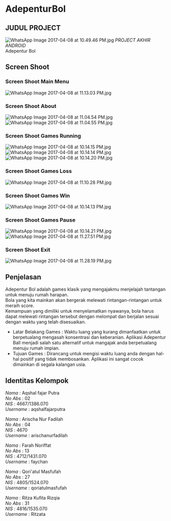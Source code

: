 # AdepenturBol
## JUDUL PROJECT <br>
![WhatsApp Image 2017-04-08 at 10.49.46 PM.jpg](https://s22.postimg.org/fszwdif1d/Whats_App_Image_2017-04-08_at_10.49.46_PM.jpg)
*PROJECT AKHIR ANDROID* <br>
Adepentur Bol <br>

## Screen Shoot <br>
### Screen Shoot Main Menu <br>
![WhatsApp Image 2017-04-08 at 11.13.03 PM.jpg](https://s10.postimg.org/ujn3g4ze1/Whats_App_Image_2017-04-08_at_11.13.03_PM.jpg)<br>

### Screen Shoot About <br>
![WhatsApp Image 2017-04-08 at 11.04.54 PM.jpg](https://s22.postimg.org/4bp8opv4x/Whats_App_Image_2017-04-08_at_11.04.54_PM.jpg)<br>
![WhatsApp Image 2017-04-08 at 11.04.55 PM.jpg](https://s18.postimg.org/494rwkzxl/Whats_App_Image_2017-04-08_at_11.04.55_PM.jpg)<br>

### Screen Shoot Games Running <br>
![WhatsApp Image 2017-04-08 at 10.14.15 PM.jpg](https://s24.postimg.org/i8xj9v4lh/Whats_App_Image_2017-04-08_at_10.14.15_PM.jpg)<br>
![WhatsApp Image 2017-04-08 at 10.14.14 PM.jpg](https://s29.postimg.org/qtzx07jo7/Whats_App_Image_2017-04-08_at_10.14.14_PM.jpg)<br>
![WhatsApp Image 2017-04-08 at 10.14.20 PM.jpg](https://s1.postimg.org/ealbq40sv/Whats_App_Image_2017-04-08_at_10.14.20_PM.jpg)<br>

### Screen Shoot Games Loss <br>
![WhatsApp Image 2017-04-08 at 11.10.28 PM.jpg](https://s16.postimg.org/w4qf8atkl/Whats_App_Image_2017-04-08_at_11.10.28_PM.jpg)<br>

### Screen Shoot Games Win <br>
![WhatsApp Image 2017-04-08 at 10.14.13 PM.jpg](https://s8.postimg.org/c1vu22ck5/Whats_App_Image_2017-04-08_at_10.14.13_PM.jpg)<br>

### Screen Shoot Games Pause <br>
![WhatsApp Image 2017-04-08 at 10.14.21 PM.jpg](https://s9.postimg.org/lq8ty1jrz/Whats_App_Image_2017-04-08_at_10.14.21_PM.jpg)<br>
![WhatsApp Image 2017-04-08 at 11.27.51 PM.jpg](https://s9.postimg.org/n6tfwr4sv/Whats_App_Image_2017-04-08_at_11.27.51_PM.jpg)<br>

### Screen Shoot Exit <br>
![WhatsApp Image 2017-04-08 at 11.28.19 PM.jpg](https://s8.postimg.org/9ho5x5c6t/Whats_App_Image_2017-04-08_at_11.28.19_PM.jpg)<br>

## Penjelasan <br>
Adepentur Bol adalah games klasik yang mengajakmu menjelajah tantangan untuk menuju rumah harapan.<br>
Bola yang kita mainkan akan bergerak melewati rintangan-rintangan untuk meraih score.<br> Kemampuan yang dimiliki untuk menyelamatkan nyawanya, bola harus dapat melewati rintangan tersebut dengan melompat dan berjalan sesuai dengan waktu yang telah disesuaikan. <br>
- Latar Belakang Games : Waktu luang yang kurang dimanfaatkan untuk berpetualang mengasah konsentrasi dan keberanian. Aplikasi Adepentur Ball menjadi salah satu alternatif untuk mangajak anda berpetualang menuju rumah impian.<br>
- Tujuan Games : Dirancang untuk mengisi waktu luang anda dengan hal-hal positif yang tidak membosankan. Aplikasi ini sangat cocok dimainkan di segala kalangan usia.<br>

## Identitas Kelompok <br>
 *Nama*          : Aqshal fajar Putra <br>
 *No Abs*        : 02 <br>
 *NIS*           : 4667/1386.070 <br>
 *Username*      : aqshalfajarputra <br>
 
 *Nama*          : Arischa Nur Fadilah <br>
 *No Abs*        : 04 <br>
 *NIS*           : 4670 <br>
 *Username*      : arischanurfadilah <br>
 
 *Nama*          : Farah Noriffat <br>
 *No Abs*        : 13 <br>
 *NIS*           : 4712/1431.070 <br>
 *Username*      : faychan <br>
 
 *Nama*          : Qori'atul Masfufah <br>
 *No Abs*        : 27 <br>
 *NIS*           : 4805/1524.070 <br>
 *Username*      : qoriatulmasfufah <br>
 
 *Nama*          : Ritza Kufita Rizqia <br>
 *No Abs*        : 31 <br>
 *NIS*           : 4816/1535.070 <br>
 *Username*      : Ritzata <br>
